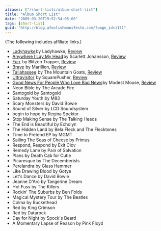 ```yaml
---
aliases: ["/short-lists/album-short-list"]
title: "Album Short List"
date: "2009-09-20T19:52:54-05:00"
tags: [short-list]
guid: "http://blog.afoolishmanifesto.com/?page_id=1171"
---
```

(The following includes affiliate links.)

- <a href="https://www.amazon.com/gp/product/B001FBPS3C/ref=as_li_tl?ie=UTF8&camp=1789&creative=9325&creativeASIN=B001FBPS3C&linkCode=as2&tag=afoolishmanif-20&linkId=35ed26f2dc31865880bdf911f7e08b7e">Ladyhawke</a><img src="//ir-na.amazon-adsystem.com/e/ir?t=afoolishmanif-20&l=am2&o=1&a=B001FBPS3C" width="1" height="1" border="0" alt="" style="border:none !important; margin:0px !important;" />by Ladyhawke, [Review](/archives/883)
- <a href="https://www.amazon.com/gp/product/B0014IH1N6/ref=as_li_tl?ie=UTF8&camp=1789&creative=9325&creativeASIN=B0014IH1N6&linkCode=as2&tag=afoolishmanif-20&linkId=bcd11fa7e43c8fe356e79f566c9f5589">Anywhere I Lay My Head</a><img src="//ir-na.amazon-adsystem.com/e/ir?t=afoolishmanif-20&l=am2&o=1&a=B0014IH1N6" width="1" height="1" border="0" alt="" style="border:none !important; margin:0px !important;" />by Scarlett Johansson, [Review](/archives/564)
- <a href="https://www.amazon.com/gp/product/B001CVCBBW/ref=as_li_tl?ie=UTF8&camp=1789&creative=9325&creativeASIN=B001CVCBBW&linkCode=as2&tag=afoolishmanif-20&linkId=2799ca7a36c4d29402378e4072337797">Furr</a><img src="//ir-na.amazon-adsystem.com/e/ir?t=afoolishmanif-20&l=am2&o=1&a=B001CVCBBW" width="1" height="1" border="0" alt="" style="border:none !important; margin:0px !important;" /> by Blitzen Trapper, [Review](/archives/491)
- <a href="https://www.amazon.com/gp/product/B000008I4Z/ref=as_li_tl?ie=UTF8&camp=1789&creative=9325&creativeASIN=B000008I4Z&linkCode=as2&tag=afoolishmanif-20&linkId=d0e89f2e387dfb5c1669b4e05560d0f2">Brave</a><img src="//ir-na.amazon-adsystem.com/e/ir?t=afoolishmanif-20&l=am2&o=1&a=B000008I4Z" width="1" height="1" border="0" alt="" style="border:none !important; margin:0px !important;" /> by Marillion, [Review](/archives/121)
- <a href="https://www.amazon.com/gp/product/B00006YXH6/ref=as_li_tl?ie=UTF8&camp=1789&creative=9325&creativeASIN=B00006YXH6&linkCode=as2&tag=afoolishmanif-20&linkId=1582d147210015f307b58ce0860e04a9">Tallahassee</a><img src="//ir-na.amazon-adsystem.com/e/ir?t=afoolishmanif-20&l=am2&o=1&a=B00006YXH6" width="1" height="1" border="0" alt="" style="border:none !important; margin:0px !important;" /> by The Mountain Goats, [Review](/archives/123)
- <a href="https://www.amazon.com/gp/product/B0001E70BM/ref=as_li_tl?ie=UTF8&camp=1789&creative=9325&creativeASIN=B0001E70BM&linkCode=as2&tag=afoolishmanif-20&linkId=1e0e2665b71dd45534051c5c90fc95f5">Ultravisitor</a><img src="//ir-na.amazon-adsystem.com/e/ir?t=afoolishmanif-20&l=am2&o=1&a=B0001E70BM" width="1" height="1" border="0" alt="" style="border:none !important; margin:0px !important;" /> by SquarePusher, [Review](/archives/162)
- <a href="https://www.amazon.com/gp/product/B0001M7P78/ref=as_li_tl?ie=UTF8&camp=1789&creative=9325&creativeASIN=B0001M7P78&linkCode=as2&tag=afoolishmanif-20&linkId=3ce67917d4a7d2261dfa84c127c25bf7">Good News For People Who Love Bad News</a><img src="//ir-na.amazon-adsystem.com/e/ir?t=afoolishmanif-20&l=am2&o=1&a=B0001M7P78" width="1" height="1" border="0" alt="" style="border:none !important; margin:0px !important;" />by Modest Mouse, [Review](/archives/160)
- Neon Bible by The Arcade Fire
- Santogold by Santogold
- Saturday Youth by M83
- Scary Monsters by David Bowie
- Sound of Silver by LCD Soundsystem
- begin to hope by Regina Spektor
- Stop Making Sense by The Talking Heads
- The End is Beautiful by Echolyn
- The Hidden Land by Bela Fleck and The Flecktones
- Time to Pretend EP by MGMT
- Sailing The Seas of Cheese by Primus
- Respond, Respond by Exit Clov
- Remedy Lane by Pain of Salvation
- Plans by Death Cab for Cutie
- Picaresque by The Decemberists
- Perelandra by Glass Hammer
- Like Drawing Blood by Gotye
- Let's Dance by David Bowie
- Jeanne D'Arc by Tangerine Dream
- Hot Fuss by The Killers
- Rockin' The Suburbs by Ben Folds
- Magical Mystery Tour by The Beatles
- Colma by Buckethead
- Red by King Crimson
- Red by Datarock
- Day for Night by Spock's Beard
- A Momentary Lapse of Reason by Pink Floyd
